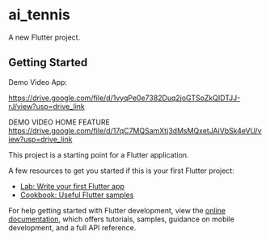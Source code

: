 # ai_tennis

A new Flutter project.

## Getting Started
Demo Video App: 

https://drive.google.com/file/d/1vyqPe0e7382Duq2joGTSoZkQIDTJJ-rJ/view?usp=drive_link

DEMO VIDEO HOME FEATURE 
https://drive.google.com/file/d/17qC7MQSamXtj3dMsMQxetJAiVbSk4eVU/view?usp=drive_link

This project is a starting point for a Flutter application.

A few resources to get you started if this is your first Flutter project:

- [Lab: Write your first Flutter app](https://docs.flutter.dev/get-started/codelab)
- [Cookbook: Useful Flutter samples](https://docs.flutter.dev/cookbook)

For help getting started with Flutter development, view the
[online documentation](https://docs.flutter.dev/), which offers tutorials,
samples, guidance on mobile development, and a full API reference.

